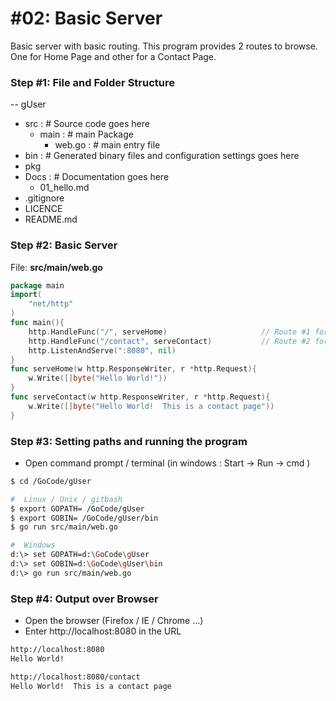 # #02: Basic Server 
Basic server with basic routing.  This program provides 2 routes to browse. One for Home Page and other for a Contact Page.
### Step #1: File and Folder Structure
-- gUser
+ src     :  # Source code goes here
    - main  :  # main Package
        - web.go  :  # main entry file
+ bin     :  # Generated binary files and configuration settings goes here
+ pkg
+ Docs       :  # Documentation goes here
  - 01_hello.md
+ .gitignore
+ LICENCE
+ README.md
 
### Step #2:  Basic Server
File: **src/main/web.go**  
```go
package main 
import(
    "net/http"
)
func main(){
    http.HandleFunc("/", serveHome)						// Route #1 for Home Page
    http.HandleFunc("/contact", serveContact)			// Route #2 for Contact Page
    http.ListenAndServe(":8080", nil)
}
func serveHome(w http.ResponseWriter, r *http.Request){
    w.Write([]byte("Hello World!"))
}
func serveContact(w http.ResponseWriter, r *http.Request){
    w.Write([]byte("Hello World!  This is a contact page"))
}
```

### Step #3:  Setting paths and running the program
- Open command prompt / terminal (in windows : Start -> Run -> cmd )
```sh
$ cd /GoCode/gUser
```
```sh
#  Linux / Unix / gitbash
$ export GOPATH= /GoCode/gUser
$ export GOBIN= /GoCode/gUser/bin
$ go run src/main/web.go
```
```sh
#  Windows
d:\> set GOPATH=d:\GoCode\gUser
d:\> set GOBIN=d:\GoCode\gUser\bin
d:\> go run src/main/web.go
```

### Step #4: Output over Browser
- Open the browser (Firefox / IE / Chrome ...)
- Enter http://localhost:8080 in the URL
```html
http://localhost:8080
Hello World!
```
```html
http://localhost:8080/contact
Hello World!  This is a contact page
```
